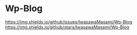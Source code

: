 # Wp-Blog

https://img.shields.io/github/issues/IwasawaMasami/Wp-Blog
https://img.shields.io/github/stars/IwasawaMasami/Wp-Blog

